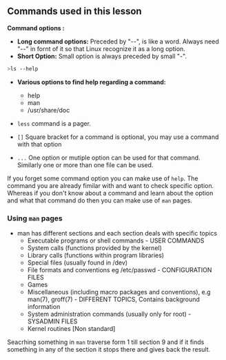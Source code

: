 ## Commands used in this lesson

**Command options :**

* **Long command options:** Preceded by "--", is like a word. Always need "--" in fornt of it so that Linux recognize it as a long option.   
* **Short Option:** Small option is always preceded by small "-".
```sh
>ls --help
```

* <b>Various options to find help regarding a command:</b>
  - help
  - man
  - /usr/share/doc
  
* `less` command is a pager.</br>
* `[]` Square bracket for a command is optional, you may use a command with that option
* `...` One option or mutiple option can be used for that command. Similarly one or more than one file can be used.

If you forget some command option you can make use of `help`. The command you are already fimilar with and want to check specific 
option. Whereas if you don't know about a command and learn about the option and what that command do then you can make use of `man` pages.

### Using `man` pages

* man has different sections and each section deals with specific topics
  * Executable programs or shell commands - USER COMMANDS
  * System calls (functions provided by the kernel)
  * Library calls (functions within program libraries)
  * Special files (usually found in /dev)
  * File formats and conventions eg /etc/passwd - CONFIGURATION FILES
  * Games
  * Miscellaneous  (including  macro  packages  and  conventions), e.g man(7), groff(7) - DIFFERENT TOPICS, Contains background information
  * System administration commands (usually only for root) - SYSADMIN FILES
  * Kernel routines [Non standard]

Seacrhing something in `man` traverse form 1 till section 9 and if it finds something in any of the section it stops there and gives 
back the result.
